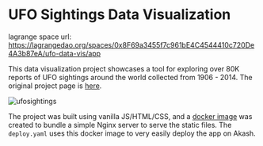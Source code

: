 # UFO Sightings Data Visualization

lagrange space url: https://lagrangedao.org/spaces/0x8F69a3455f7c961bE4C4544410c720De4A3b87eA/ufo-data-vis/app

This data visualization project showcases a tool for exploring over 80K reports of UFO sightings around the world collected from 1906 - 2014. The original project page is [here](https://github.com/wlouie1/UFO-Sightings). 

![ufosightings](https://raw.githubusercontent.com/wlouie1/UFO-Sightings/master/resources/images/a4ufo_small.gif)

The project was built using vanilla JS/HTML/CSS, and a [docker image](https://hub.docker.com/r/wlouie1/ufo-data-vis) was created to bundle a simple Nginx server to serve the static files. The `deploy.yaml` uses this docker image to very easily deploy the app on Akash.
